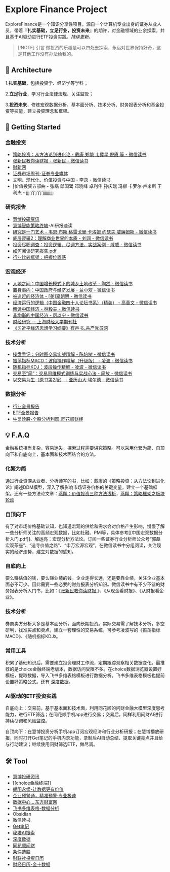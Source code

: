 # Explore Finance Project
ExploreFinance是一个知识分享性项目，源自一个计算机专业出身的证券从业人员，带着『**扎实基础，立足行业，投资未来**』的期许，对金融领域的业余探索，并且基于AI驱动进行ETF投资实践。*持续更新*。


> [!NOTE] 引言
> 做投资的乐趣是可以四处去探索，永远对世界保持好奇，这是其他工作没有办法给我的。


## 🧱 Architecture

1.**扎实基础**，包括投资学、经济学等学科；

2.**立足行业**，学习行业法律法规、关注监管；

3.**投资未来**，修炼宏观数据分析、基本面分析、技术分析、财务报表分析和基金投资等技能，建立投资理念和框架。

## 🚀 Getting Started

### 金融投资
- [策略投资：从方法论到进化论 - 戴康 郑恺 韦冀星 倪赓 等 - 微信读书](https://weread.qq.com/web/reader/3a332100813ab8291g01835e)
- [张新民教你读财报 - 张新民 - 微信读书](https://weread.qq.com/web/reader/a6932010813ab789bg0155e6)
- [财新网](https://www.caixin.com/)
- [证券市场周刊-证券专业媒体](https://www.weeklyonstock.com/)
- [文明、现代化、价值投资与中国 - 李录 - 微信读书](https://weread.qq.com/web/reader/6f5323f071bd7f7b6f521e8jj)
- [价值投资五部曲 - 张磊 邱国鹭 邓晓峰 卓利伟 孙庆瑞 冯柳 卡萝尔·卢米斯 王利杰 - jjj'j'j'j'j'j'jjjjjjjjjj
### 研究报告
- [慧博投研资讯](https://www.hibor.com.cn/)
- [慧博智能策略终端](https://www.hibor.com.cn/soft/download.html)-AI研报速读
- [研究是一门艺术 - 韦恩·布斯 格雷戈里·卡洛姆 约瑟夫·威廉姆斯 - 微信读书](https://weread.qq.com/web/reader/db432e10813ab6c3fg015221)
- [底层逻辑2：理解商业世界的本质 - 刘润 - 微信读书](https://weread.qq.com/web/reader/0b0322e0813ab7435g0197d8)
- [投资尽职调查：投资逻辑、尽调方法、实战案例 - 戚威 - 微信读书](https://weread.qq.com/web/reader/47d328d0813ab6e43g01891b)
- [如何阅读研究报告.pdf](https://sysbg.hibor.com.cn/pdf/%E5%A6%82%E4%BD%95%E9%98%85%E8%AF%BB%E7%A0%94%E7%A9%B6%E6%8A%A5%E5%91%8A.pdf)
- [行业比较框架：把握位置感](https://mp.weixin.qq.com/s?__biz=MzAxNjAwNTMwNQ==&mid=2652384917&idx=1&sn=d3a7de104f3d6c9920cc2d5961d1b1d3&chksm=8182d4c46c94e052583bb86c6a82a14070fe3404b0288ac0f6bf9b239cec4752bda24f01bcb6&scene=90&xtrack=1&sessionid=1756455045&subscene=93&clicktime=1756455128&enterid=1756455128&flutter_pos=5&biz_enter_id=4&ranksessionid=1756455051&jumppath=1001_1756455043263%2C1104_1756455046123%2C20020_1756455051058%2C1104_1756455114123&jumppathdepth=4&ascene=56&devicetype=iOS18.6.1&version=18003e34&nettype=3G+&abtest_cookie=AAACAA%3D%3D&lang=zh_CN&countrycode=CN&fontScale=100&exportkey=n_ChQIAhIQVfmeuKIqsKZifWZTFD455RLYAQIE97dBBAEAAAAAAJqVD5x8cSQAAAAOpnltbLcz9gKNyK89dVj0ltlQo1l9BUdl0b9q2P1I3fV%2FkX7GBFxe33bZgQaKrWsciI29mpFR6rTvx8FKxtBfGNJFlvRXIt8qcJWR4ahPMAaDO1JK%2B6dK5T7UDJmQMSL0O5BPEFuQ0vRtBuDW0%2BsEacGzdtABdyo3K00QHscsvss2W%2FXmrG8zSd763Pzc1XiVzMrJjGUqWhAhQMeUkMQiCBv05Zp5BHY43%2F8erDYoh45inZiSUj%2BnW7J7dnCfHn9avQ%3D%3D&pass_ticket=tzI99pzn8kMAy1USkh8Yg31Tuok2EW8viFc9Fb%2FCHM7CwM7GnjD8k4emu25WQp%2Fz&wx_header=3)

###  宏观经济
- [人地之间：中国增长模式下的城乡土地改革 - 陶然 - 微信读书](https://weread.qq.com/web/reader/4a1322e0813ab7f4ag010fb7)
- [置身事内：中国政府与经济发展 - 兰小欢 - 微信读书](https://weread.qq.com/web/reader/2a332d10726332f72a34943)
- [被追赶的经济体 - [美]辜朝明 - 微信读书](https://weread.qq.com/web/reader/7ac32f60813ab87d3g015c97)
- [经济运行的逻辑（中国金融四十人论坛书系）（精装） - 高善文 - 微信读书](https://weread.qq.com/web/reader/2dd321205c520b2dd1acb86)
- [解读中国经济 - 林毅夫 - 微信读书](https://weread.qq.com/web/reader/62a326b059f06862a5201ac)
- [非均衡的中国经济 - 厉以宁 - 微信读书](https://weread.qq.com/web/reader/f9b32780813ab7203g0172d6)
- [财经研究 -- 上海财经大学期刊社](https://qks.sufe.edu.cn/J/CJYJ.html/CN)
- [《习近平经济思想学习纲要》有声书_共产党员网](https://www.12371.cn/special/jjsxgy/)

### 技术分析
- [操盘手记：分时图交易实战精解 - 陈培树 - 微信读书](https://weread.qq.com/web/reader/b8532880717d2e6db854489)
- [振荡指标MACD：波段操作精解（升级版） - 凌波 - 微信读书](https://weread.qq.com/web/reader/9ab3240059cb479abb2f6b7)
- [随机指标KDJ：波段操作精解 - 凌波 - 微信读书](https://weread.qq.com/web/reader/86e32300718e765e86eb1d5)
- [交易至”简”：交易思维模式训练与实战心法 - 简放 - 微信读书](https://weread.qq.com/web/reader/44f32fc0813ab844ag01741f)
- [以交易为生（原书第2版） - 亚历山大·埃尔德 - 微信读书](https://weread.qq.com/web/reader/8fa32a205dde488fa6bc2a6)

### 数据分析
- [行业全景报告](https://web.tinysoft.com.cn/website/index.tsl?PageID=52409)
- [ETF全景报告](https://web.tinysoft.com.cn/website/index.tsl?PageID=54667)
- [牛叉诊股-个股分析利器_同花顺财经](https://doctor.10jqka.com.cn/)
## 💡 F.A.Q
金融系统相当复杂，容易迷失，探索过程需要讲究策略。可以采用化繁为简、自顶向下和自底向上，基本面和技术面结合的方法。

### 化繁为简
通过行业资深从业者、分析师写的书，比如：戴康的《策略投资：从方法论到进化论》阐述DDM模型，深入了解影响市场证券价格的关键变量，建立一个基础框架。还有一些方法论文章：[燕翔：价值投资三种方法浅析](https://mp.weixin.qq.com/s?__biz=MzU0MjAwOTA2MQ==&mid=2247522979&idx=1&sn=08eab40add1230434922c156eb8952c6&chksm=fa7ec44cfad27424d177bbe270ba376c3ce44d8da6663e23884fe67c99467b2e065ae7cacfde#rd)，[燕翔：策略框架之板块轮动](https://mp.weixin.qq.com/s/FWGUHkHoZWldp1vdffg-7g)

### 自顶向下
有了对市场价格基础认知，也知道宏观的供给和需求会对价格产生影响，慢慢了解一些分析师关注的高频宏观数据，比如社融、PMI等，具体参考[[中国宏观数据分析入门.pdf]]、解运亮：宏观分析方法论。订阅一些证券行业分析师公众号“郭磊宏观茶座”、“追寻价值之路”、“申万宏源宏观”，在微信读书中分组阅读，关注现实的经济走势，建立对数据的感知。

### 自底向上
要么赚估值的钱，要么赚业绩的钱。企业走得长远，还是要靠业绩，关注企业基本面必不可少。因此需要一些必要的财务报表分析知识。微信读书中有不少不错的财务报表分析入门书，比如：《[张新民教你读财报 ](https://weread.qq.com/web/reader/a6932010813ab789bg0155e6)》、《从现金看财报》、《从财报看企业》。

### 技术分析
券商卖方分析大多是基本面分析，面向长期投资。实际交易需了解技术分析，多空研判，找准买点和卖点，建立一套理性的交易系统，可参考凌波写的《振荡指标MACD》、《随机指标KDJ》。

### 常用工具
积累了基础知识后，需要建立投资理财工作流，定期跟踪观察相关数据变化。最推荐的是choice金融终端老版本，数据访问受限不多。在choice数据浏览器设置好模板，提取数据，导入飞书多维表格模板进行数据分析。飞书多维表格模板也提前设置好策略公式。还有 [深度数据](https://web.tinysoft.com.cn/website/index.tsl?PageID=52173)。

### AI驱动的ETF投资实践

自底向上：交易前，基于基本面和技术面，利用同花顺的问财金融大模型深度思考能力，进行ETF筛选；在同花顺手机app进行交易；交易后，同样利用问财AI进行持续尽调和风险监控。

自顶向下：在慧博投资分析手机app订阅宏观经济和行业分析研报；在慧博播放研报，同时打开Get笔记的手机内录功能，录制后AI自动总结、提取关键亮点并且给与行动建议；继续使用问财筛选ETF，做尽调。

## 🛠️ Tool
- [慧博投研资讯](https://www.hibor.com.cn/)
- [[choice金融终端]]
- [朝阳永续-让数据更有价值](https://www.go-goal.com/product/gogoal)
- [企业预警通，精准预警·专业极速](https://www.qyyjt.cn/)
- [数据中心 _ 东方财富网](https://data.eastmoney.com/center/)
- [飞书多维表格-数据分析](https://docs.feishu.cn/welcome)
- Obsidian
- 微信读书
- [Get笔记](https://www.biji.com/note)
- [秘塔AI搜索](https://metaso.cn/)
- [深度数据](https://web.tinysoft.com.cn/website/index.tsl?PageID=52173)
- [同花顺问财](https://www.iwencai.com/unifiedwap/home/index)
- [条件选股](https://xuangu.eastmoney.com/)
- [财联社投资日历](https://www.cls.cn/investKalendar)
- [财经日历-金十数据](https://rili.jin10.com/)